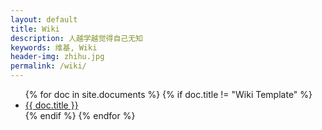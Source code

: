 ```yaml
---
layout: default
title: Wiki
description: 人越学越觉得自己无知
keywords: 维基, Wiki
header-img: zhihu.jpg
permalink: /wiki/
---
```


<ul class="listing">
{% for doc in site.documents %}
{% if doc.title != "Wiki Template" %}
<li class="listing-item"><a href="{{ doc.url }}">{{ doc.title }}</a></li>
{% endif %}
{% endfor %}
</ul>
